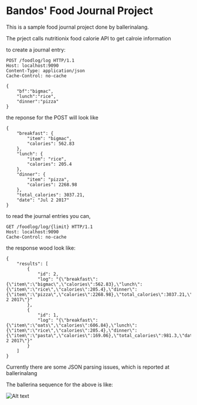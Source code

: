 # Bandos' Food Journal Project

This is a sample food journal project done by ballerinalang.

The prject calls nutritionix food calorie API to get calroie information

to create a journal entry:

```
POST /foodlog/log HTTP/1.1
Host: localhost:9090
Content-Type: application/json
Cache-Control: no-cache

{
	"bf":"bigmac",
	"lunch":"rice",
	"dinner":"pizza"
}
```

the reponse for the POST will look like
```
{
    "breakfast": {
        "item": "bigmac",
        "calories": 562.83
    },
    "lunch": {
        "item": "rice",
        "calories": 205.4
    },
    "dinner": {
        "item": "pizza",
        "calories": 2268.98
    },
    "total_calories": 3037.21,
    "date": "Jul 2 2017"
}
```

to read the journal entries you can,

```
GET /foodlog/log/{limit} HTTP/1.1
Host: localhost:9090
Cache-Control: no-cache
```

the response wood look like:
```
{
    "results": [
        {
            "id": 2,
            "log": "{\"breakfast\":{\"item\":\"bigmac\",\"calories\":562.83},\"lunch\":{\"item\":\"rice\",\"calories\":205.4},\"dinner\":{\"item\":\"pizza\",\"calories\":2268.98},\"total_calories\":3037.21,\"date\":\"Jul 2 2017\"}"
        },
        {
            "id": 1,
            "log": "{\"breakfast\":{\"item\":\"oats\",\"calories\":606.84},\"lunch\":{\"item\":\"rice\",\"calories\":205.4},\"dinner\":{\"item\":\"pasta\",\"calories\":169.06},\"total_calories\":981.3,\"date\":\"Jul 2 2017\"}"
        }
    ]
}
```

Currently there are some JSON parsing issues, which is reported at ballerinalang

The ballerina sequence for the above is like:

![Alt text](https://rawgit.com/nuwanbando/foodjournal/master/foodlog.svg)

